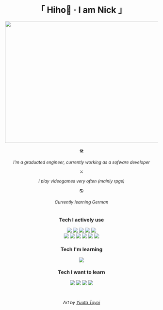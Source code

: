 <div align="center">
    <h1>「 Hiho👋 · I am Nick 」</h1>
</div>

<div align="center">
  <img src="https://64.media.tumblr.com/fb4608e676643026f950e8fe89ae9587/fefe17823be0f5bf-3d/s500x750/86944d069dbabb61e8a7db834ff6d3e98fd94e35.gifv" width="650" height="400"/>
</div>

<br/>

<div align="center">
  <div align="center">
      🛠
    </div>
    
  *I'm a graduated engineer, currently working as a sofware developer*

<div align="center">
  ⚔️
</div>
    
  *I play videogames very often (mainly rpgs)*
    
<div align="center">
  🌎
</div>
    
  *Currently learning German*
    <br/>
    <br/>
  <h3>Tech I actively use</h3>
  
  ![](https://img.shields.io/badge/-JavaScript-3F403D?style=flat-square&logo=javascript)
  ![](https://img.shields.io/badge/-TypeScript-002869?style=flat-square&logo=typescript)
  ![](https://img.shields.io/badge/-React-245966?style=flat-square&logo=react)
  ![](https://img.shields.io/badge/-Next-051633?style=flat-square&logo=next.js)
  ![](https://img.shields.io/badge/-Node-1F5D1F?style=flat-square&logo=node.js)   
  ![](https://img.shields.io/badge/-Prisma-430098?style=flat-square&logo=prisma)
  ![](https://img.shields.io/badge/-Redis-6B385E?style=flat-square&logo=redis)
  ![](https://img.shields.io/badge/-Nginx-153BBB?style=flat-square&logo=nginx)
  ![](https://img.shields.io/badge/-Docker-430098?style=flat-square&logo=docker)
  ![](https://img.shields.io/badge/-Ubuntu-331633?style=flat-square&logo=ubuntu)
  ![](https://img.shields.io/badge/-C++-000111?style=flat-square&logo=cplusplus)

  <h3>Tech I'm learning</h3>
  
  ![](https://img.shields.io/badge/-Chakra-103BBB?style=flat-square&logo=chakra-ui)
    
  <h3>Tech I want to learn</h3>
  
  ![](https://img.shields.io/badge/-Rust-153BBB?style=flat-square&logo=rust)
  ![](https://img.shields.io/badge/-Go-214A69?style=flat-square&logo=go)
  ![](https://img.shields.io/badge/-Haskell-6B385E?style=flat-square&logo=haskell)
  ![](https://img.shields.io/badge/-Kubernetes-245966?style=flat-square&logo=kubernetes)

  <br/>
  
  *Art by <a href="https://1041uuu.tumblr.com/">Yuuta Toyoi</a>*
</div>

